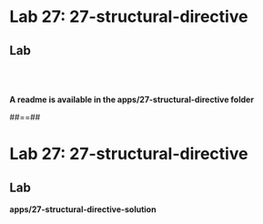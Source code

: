<!-- .slide: class="exercice" -->

# Lab 27: 27-structural-directive

## Lab

<br><br>

<b>A readme is available in the apps/27-structural-directive folder</b>

##==##

<!-- .slide: class="full-center exercice" -->

# Lab 27: 27-structural-directive

## Lab

**apps/27-structural-directive-solution**
